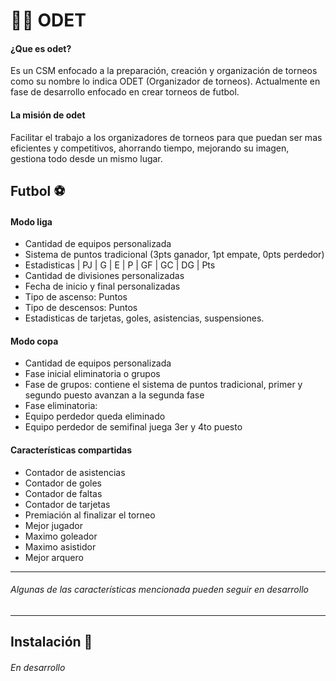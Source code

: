 # 👨‍💻 ODET

#### **¿Que es odet?**
Es un CSM enfocado a la preparación, creación y organización de torneos como su nombre lo indica ODET (Organizador de torneos).
Actualmente en fase de desarrollo enfocado en crear torneos de futbol.

#### La misión de odet
Facilitar el trabajo a los organizadores de torneos para que puedan ser mas eficientes y competitivos, ahorrando tiempo, mejorando su imagen, gestiona todo desde un mismo lugar.

## Futbol ⚽

#### Modo liga
- Cantidad de equipos personalizada
- Sistema de puntos tradicional (3pts ganador, 1pt empate, 0pts perdedor)
- Estadisticas | PJ | G | E | P | GF | GC | DG | Pts
- Cantidad de divisiones personalizadas
- Fecha de inicio y final personalizadas
- Tipo de ascenso: Puntos
- Tipo de descensos: Puntos
- Estadisticas de tarjetas, goles, asistencias, suspensiones.

#### Modo copa
- Cantidad de equipos personalizada
- Fase inicial eliminatoria o grupos
- Fase de grupos: contiene el sistema de puntos tradicional, primer y segundo puesto avanzan a la segunda fase
- Fase eliminatoria: 
 - Equipo perdedor queda eliminado
 - Equipo perdedor de semifinal juega 3er y 4to puesto

#### Características compartidas
- Contador de asistencias
- Contador de goles
- Contador de faltas
- Contador de tarjetas
- Premiación al finalizar el torneo
 - Mejor jugador
 - Maximo goleador
 - Maximo asistidor
 - Mejor arquero

------------
###### Algunas de las características mencionada pueden seguir en desarrollo
------------

## Instalación 📘
###### En desarrollo
